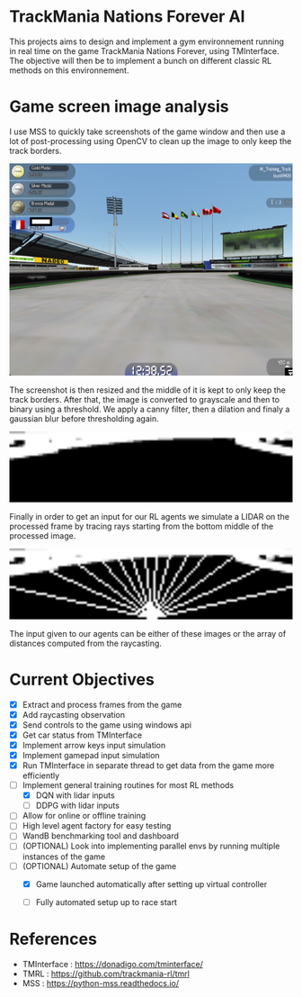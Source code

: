# TrackMania Nations Forever AI

This projects aims to design and implement a gym environnement running in real time on the game TrackMania Nations Forever, using TMInterface. The objective will then be to implement a bunch on different classic RL methods on this environnement.

# Game screen image analysis

I use MSS to quickly take screenshots of the game window and then use a lot of post-processing using OpenCV to clean up the image to only keep the track borders.

<img src="assets/frame_1.png" width="512">

The screenshot is then resized and the middle of it is kept to only keep the track borders. After that, the image is converted to grayscale and then to binary using a threshold. We apply a canny filter, then a dilation and finaly a gaussian blur before thresholding again.

<img src="assets/processed_1.png" width="512">

Finally in order to get an input for our RL agents we simulate a LIDAR on the processed frame by tracing rays starting from the bottom middle of the processed image.

<img src="assets/raytrace_1.png" width="512">

The input given to our agents can be either of these images or the array of distances computed from the raycasting.

# Current Objectives
- [x] Extract and process frames from the game
- [x] Add raycasting observation
- [x] Send controls to the game using windows api
- [x] Get car status from TMInterface
- [x] Implement arrow keys input simulation
- [x] Implement gamepad input simulation
- [x] Run TMInterface in separate thread to get data from the game more efficiently
- [ ] Implement general training routines for most RL methods
   - [x] DQN with lidar inputs
   - [ ] DDPG with lidar inputs
- [ ] Allow for online or offline training
- [ ] High level agent factory for easy testing
- [ ] WandB benchmarking tool and dashboard
- [ ] (OPTIONAL) Look into implementing parallel envs by running multiple instances of the game
- [ ] (OPTIONAL) Automate setup of the game
   - [x] Game launched automatically after setting up virtual controller
   - [ ] Fully automated setup up to race start


# References

- TMInterface : https://donadigo.com/tminterface/
- TMRL : https://github.com/trackmania-rl/tmrl
- MSS : https://python-mss.readthedocs.io/
